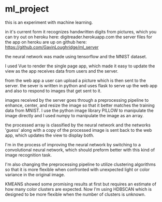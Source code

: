 # ml_project

this is an experiment with machine learning.

in it's current form it recognizes handwritten digits from pictures, which you can try out on heroku here:
digitreader.herokuapp.com
the server files for the app on heroku are up on github here: https://github.com/GavinLoughridge/ml_server

the neural network was made using tensorflow and the MNIST dataset.

I used Vue to render the single page app, which made it easy to update the view as the app receives data from users and
the server.

from the web app a user can upload a picture which is then sent to the server. the sever is written in python and uses flask to serve up the web app and also to respond to images that get sent to it.

images received by the server goes through a preprocessing pipeline to enhance, center, and resize the image so that it better matches the training data from MNIST. I use the python image library PILLOW to manipulate the image directly and I used numpy to manipulate the image as an array.

the processed array is classified by the neural network
and the networks 'guess' along with a copy of the processed image is sent back to the web app, which updates the view to display both.

I'm in the process of improving the neural network by switching to a convolutional neural network, which should preform better with this kind of image recognition task.

I'm also changing the preprocessing pipeline to utilize clustering algorithms so that it is more flexible when confronted with unexpected light or color variance in the original image.

KMEANS showed some promising results at first but requires an estimate of how many color clusters are expected. Now I'm using HDBSCAN which is designed to be more flexible when the number of clusters is unknown.
